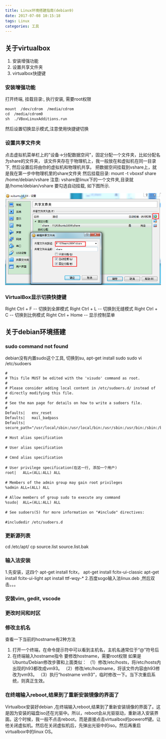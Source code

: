 ```yaml
---
title: Linux环境搭建指南(debian9)
date: 2017-07-08 10:15:18
tags: Linux
categories: 工具
---
```

## 关于virtualbox
1. 安装增强功能
2. 设置共享文件夹
3. virtualbox快捷键

### 安装增强功能
打开终端, 挂载目录:, 执行安装, 需要root权限
```
mount  /dev/cdrom  /media/cdrom
cd  /media/cdrom0
sh  ./VBoxLinuxAdditions.run 
```

然后设置切换显示模式,注意使用快捷键切换

### 设置共享文件夹
点击虚拟机菜单栏上的"设备->分配数据空间"，固定分配一个文件夹，比如分配名为share的文件夹，
该文件夹存在于物理机上，我一般放在和虚拟机在同一目录下, 然后设置后将由你的虚拟机和物理机共享。
把数据空间挂载到vshare上，就是我在第一步中物理机里的share文件夹
然后挂载目录:
mount  -t  vboxsf share /home/debian/vshare
注意: 
vshare是linux下的一个文件夹,目录就是/home/debian/vshare
要勾选自动挂载, 如下图所示.

![](linux-envconfig-2017-07-08/1.png)

### VirtualBox显示切换快捷键
 
Right Ctrl + F        -- 切换到全屏模式
Right Ctrl + L        -- 切换到无缝模式
Right Ctrl + C        -- 切换到比例模式
Right Ctrl + Home     -- 显示控制菜单

## 关于debian环境搭建
### sudo command not found
debian没有内置sudo这个工具,
切换到su,
apt-get install sudo
sudo vi /etc/sudoers

```
#
# This file MUST be edited with the 'visudo' command as root.
#
# Please consider adding local content in /etc/sudoers.d/ instead of
# directly modifying this file.
#
# See the man page for details on how to write a sudoers file.
#
Defaults|   env_reset
Defaults|   mail_badpass
Defaults|   secure_path="/usr/local/sbin:/usr/local/bin:/usr/sbin:/usr/bin:/sbin:/bin"

# Host alias specification

# User alias specification

# Cmnd alias specification

# User privilege specification(在这一行, 添加一个用户)
root|   ALL=(ALL:ALL) ALL

# Members of the admin group may gain root privileges
%admin ALL=(ALL) ALL

# Allow members of group sudo to execute any command
%sudo|  ALL=(ALL:ALL) ALL

# See sudoers(5) for more information on "#include" directives:

#includedir /etc/sudoers.d
```

### 更新源列表
cd /etc/apt/
cp source.list source.list.bak



### 输入法安装
1.先安装，这四个
apt-get install fcitx，
apt-get install fcitx-ui-classic
apt-get install fcitx-ui-light
apt install ttf-wqy-*
2.百度sogo输入法linux.deb ,然后双击。。。

### 安装vim, gedit, vscode


### 更改时间和时区


### 修改主机名
查看一下当前的hostname有2种方法
1. 打开一个终端，在命令提示符中可以看到主机名，主机名通常位于“@”符号后
2. 在终端输入hostname指令
要修改hostname，需要root权限
如果是Ubuntu/Debian修改步骤和上面类似：
（1）修改/etc/hosts，将/etc/hosts内出现的h93都改成vm93。
（2）修改/etc/hostname，将该文件内容由h93修改为vm93。
（3）执行“hostname vm93”，临时修改一下。当下次重启系统，则真正生效。



### 在终端输入reboot,结果到了重新安装镜像的界面了
Virtualbox安装好debian ,在终端输入reboot,结果到了重新安装镜像的界面了。这是因为安装的磁盘iso还在光驱中。所以，reboot会从光驱驱动，重新进入安装界面。这个时候，我一般不点击reboot。而是直接点击virtualbox的poweroff键。让他关闭虚拟机。然后在关闭虚拟机后，先弹出光驱中的iso。然后再重启virtualbox中的linux OS。
